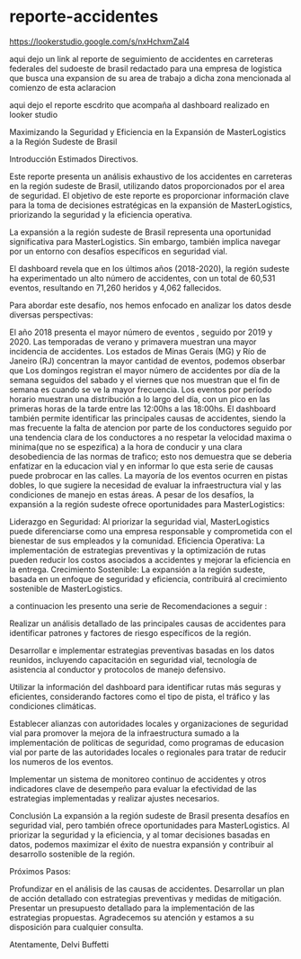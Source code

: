 # reporte-accidentes

https://lookerstudio.google.com/s/nxHchxmZal4

aqui dejo un link al reporte de seguimiento de accidentes en carreteras federales del sudoeste de brasil redactado para una empresa de logistica que busca una expansion
de su area de trabajo a dicha zona mencionada al comienzo de esta aclaracion


aqui dejo el reporte escdrito que acompaña al dashboard realizado en looker studio

Maximizando la Seguridad y Eficiencia en la Expansión de MasterLogistics a la Región Sudeste de Brasil

Introducción
Estimados Directivos.

Este reporte presenta un análisis exhaustivo de los accidentes en carreteras en la región sudeste de Brasil, utilizando datos proporcionados por el area de seguridad. El objetivo de este reporte es proporcionar información clave para la toma de decisiones estratégicas en la expansión de MasterLogistics, priorizando la seguridad y la eficiencia operativa.

La expansión a la región sudeste de Brasil representa una oportunidad significativa para MasterLogistics. Sin embargo, también implica navegar por un entorno con desafíos específicos en seguridad vial.

El dashboard revela que en los últimos años (2018-2020), la región sudeste ha experimentado un alto número de accidentes, con un total de 60,531 eventos, resultando en 71,260 heridos y 4,062 fallecidos.

Para abordar este desafío, nos hemos enfocado en analizar los datos desde diversas perspectivas:

El año 2018 presenta el mayor número de eventos , seguido por 2019 y 2020. Las temporadas de verano y primavera muestran una mayor incidencia de accidentes.
Los estados de Minas Gerais (MG) y Río de Janeiro (RJ) concentran la mayor cantidad de eventos, podemos obserbar que Los domingos registran el mayor número 
de accidentes por día de la semana seguidos del sabado y el viernes que nos muestran que el fin de semana es cuando se ve la mayor frecuencia. 
Los eventos por período horario muestran una distribución a lo largo del día, con un pico en las primeras horas de la tarde entre las 12:00hs a las 18:00hs.
El dashboard también permite identificar las principales causas de accidentes, siendo la mas frecuente la falta de atencion por parte de los conductores seguido por una tendencia clara de los conductores a no respetar la velocidad maxima o minima(que no se espezifica) a la hora de conducir y una clara desobediencia de las normas de trafico;
esto nos demuestra que se deberia enfatizar en la educacion vial y en informar lo que esta serie de causas puede probrocar en las calles.
La mayoría de los eventos ocurren en pistas dobles, lo que sugiere la necesidad de evaluar la infraestructura vial y las condiciones de manejo en estas áreas.
A pesar de los desafíos, la expansión a la región sudeste ofrece oportunidades para MasterLogistics:

Liderazgo en Seguridad: Al priorizar la seguridad vial, MasterLogistics puede diferenciarse como una empresa responsable y comprometida con el bienestar de sus empleados y la comunidad.
Eficiencia Operativa: La implementación de estrategias preventivas y la optimización de rutas pueden reducir los costos asociados a accidentes y mejorar la eficiencia en la entrega.
Crecimiento Sostenible: La expansión a la región sudeste, basada en un enfoque de seguridad y eficiencia, contribuirá al crecimiento sostenible de MasterLogistics.

a continuacion les presento una serie de Recomendaciones a seguir :  

Realizar un análisis detallado de las principales causas de accidentes para identificar patrones y factores de riesgo específicos de la región.

Desarrollar e implementar estrategias preventivas basadas en los datos reunidos, incluyendo capacitación en seguridad vial, tecnología de asistencia al conductor y protocolos de manejo defensivo.

Utilizar la información del dashboard para identificar rutas más seguras y eficientes, considerando factores como el tipo de pista, el tráfico y las condiciones climáticas.

Establecer alianzas con autoridades locales y organizaciones de seguridad vial para promover la mejora de la infraestructura sumado a la implementación de políticas de seguridad, como programas de educasion vial por parte de las autoridades locales o regionales para tratar de reducir los numeros de los eventos.

Implementar un sistema de monitoreo continuo de accidentes y otros indicadores clave de desempeño para evaluar la efectividad de las estrategias implementadas y realizar ajustes necesarios.

Conclusión
La expansión a la región sudeste de Brasil presenta desafíos en seguridad vial, pero también ofrece oportunidades para MasterLogistics. Al priorizar la seguridad y la eficiencia, y al tomar decisiones basadas en datos, podemos maximizar el éxito de nuestra expansión y contribuir al desarrollo sostenible de la región.

Próximos Pasos:

Profundizar en el análisis de las causas de accidentes.
Desarrollar un plan de acción detallado con estrategias preventivas y medidas de mitigación.
Presentar un presupuesto detallado para la implementación de las estrategias propuestas.
Agradecemos su atención y estamos a su disposición para cualquier consulta.

Atentamente, Delvi Buffetti
